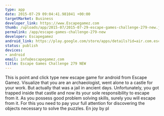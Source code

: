 ```yaml
--- 
type: app
date: 2015-07-29 09:04:41.981041 +00:00
targetMarket: Business
developer_link: https://www.Escapegamez.com
thumb: /uploads/app/2015-07/2015-07-29-escape-games-challenge-279-new.jpg
permalink: /app/escape-games-challenge-279-new
developer: Escapegamez
android_link: https://play.google.com/store/apps/details?id=air.com.escapegamez.EscapeGamesChallenge279
status: publish
devices: 
- android
email: info@escapegamez.com
title: Escape Games Challenge 279 NEW
---
```


This is point and click type new escape game for android from Escape Gamez. Visualize that you are an archaeologist, went alone to a castle for your work. But actually that was a jail in ancient days. Unfortunately, you got trapped inside that castle and now its your sole responsibility to escape from it. As you possess good problem solving skills, surely you will escape from it. For this you need to pay your full attention for discovering the objects necessary to solve the puzzles.
En joy by pl
